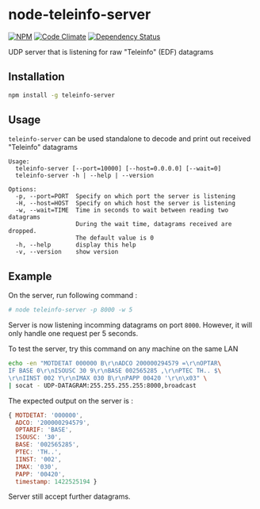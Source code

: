 # node-teleinfo-server

[![NPM](https://nodei.co/npm/teleinfo-server.png)](https://npmjs.org/teleinfo-server)
[![Code Climate](https://codeclimate.com/github/pyrou/node-teleinfo-server/badges/gpa.svg)](https://codeclimate.com/github/pyrou/node-teleinfo-server)
[![Dependency Status](https://david-dm.org/pyrou/node-teleinfo-server.svg)](https://david-dm.org/pyrou/node-teleinfo-server)

UDP server that is listening for raw "Teleinfo" (EDF) datagrams

## Installation

```bash
npm install -g teleinfo-server
```

## Usage

`teleinfo-server` can be used standalone to decode and print out received "Teleinfo" datagrams

```text
Usage:
  teleinfo-server [--port=10000] [--host=0.0.0.0] [--wait=0]
  teleinfo-server -h | --help | --version

Options:
  -p, --port=PORT  Specify on which port the server is listening
  -H, --host=HOST  Specify on which host the server is listening
  -w, --wait=TIME  Time in seconds to wait between reading two datagrams
                   During the wait time, datagrams received are dropped.
                   The default value is 0
  -h, --help       display this help
  -v, --version    show version
```

## Example

On the server, run following command :

```bash
# node teleinfo-server -p 8000 -w 5
```

Server is now listening incomming datagrams on port `8000`.
However, it will only handle one request per 5 seconds.

To test the server, try this command on any machine on the same LAN

```bash
echo -en "MOTDETAT 000000 B\r\nADCO 200000294579 =\r\nOPTAR\
IF BASE 0\r\nISOUSC 30 9\r\nBASE 002565285 ,\r\nPTEC TH.. $\
\r\nIINST 002 Y\r\nIMAX 030 B\r\nPAPP 00420 '\r\n\x03" \
| socat - UDP-DATAGRAM:255.255.255.255:8000,broadcast
```

The expected output on the server is :
```javascript
{ MOTDETAT: '000000',
  ADCO: '200000294579',
  OPTARIF: 'BASE',
  ISOUSC: '30',
  BASE: '002565285',
  PTEC: 'TH..',
  IINST: '002',
  IMAX: '030',
  PAPP: '00420',
  timestamp: 1422525194 }
```

Server still accept further datagrams.
